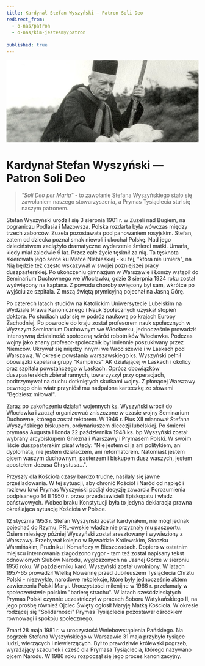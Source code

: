 ```yaml
---
title: Kardynał Stefan Wyszyński — Patron Soli Deo
redirect_from: 
  - o-nas/patron
  - o-nas/kim-jestesmy/patron

published: true
---
```



![Kardynał Stefan Wyszyński](/assets/o-nas/patron/wyszynski-instytut.jpg)
# Kardynał Stefan Wyszyński — Patron Soli Deo

> *"Soli Deo per Maria"* - to zawołanie Stefana Wyszyńskiego stało się zawołaniem naszego stowarzyszenia, a Prymas Tysiąclecia stał się naszym patronem.

 

Stefan Wyszyński urodził się 3 sierpnia 1901 r. w Zuzeli nad Bugiem, na pograniczu Podlasia i Mazowsza. Polska rozdarta była wówczas między trzech zaborców. Zuzela pozostawała pod panowaniem rosyjskim. Stefan, zatem od dziecka poznał smak niewoli i ukochał Polskę. Nad jego dzieciństwem zaciążyło dramatyczne wydarzenie śmierci matki. Umarła, kiedy miał zaledwie 9 lat. Przez całe życie tęsknił za nią. Ta tęsknota skierowała jego serce ku Matce Niebieskiej - ku tej, "która nie umiera", na Nią będzie też często wskazywał w swojej późniejszej pracy duszpasterskiej. Po ukończeniu gimnazjum w Warszawie i Łomży wstąpił do Seminarium Duchownego we Włocławku, gdzie 3 sierpnia 1924 roku został wyświęcony na kapłana. Z powodu choroby święcony był sam, wkrótce po wyjściu ze szpitala. Z mszą świętą prymicyjną pojechał na Jasną Górę.

 

Po czterech latach studiów na Katolickim Uniwersytecie Lubelskim na Wydziale Prawa Kanonicznego i Nauk Społecznych uzyskał stopień doktora. Po studiach udał się w podróż naukową po krajach Europy Zachodniej. Po powrocie do kraju został profesorem nauk społecznych w Wyższym Seminarium Duchownym we Włocławku, jednocześnie prowadził intensywną działalność społeczną wśród robotników Włocławka. Podczas wojny jako znany profesor-społecznik był imiennie poszukiwany przez Niemców. Ukrywał się między innymi we Wrociszewie i w Laskach pod Warszawą. W okresie powstania warszawskiego ks. Wyszyński pełnił obowiązki kapelana grupy "Kampinos" AK działającej w Laskach i okolicy oraz szpitala powstańczego w Laskach. Oprócz obowiązków duszpasterskich zbierał rannych, towarzyszył przy operacjach, podtrzymywał na duchu dotkniętych skutkami wojny. Z płonącej Warszawy pewnego dnia wiatr przyniósł mu nadpalona karteczkę ze słowami "Będziesz miłował".

 

Zaraz po zakończeniu działań wojennych ks. Wyszyński wrócił do Włocławka i zaczął organizować zniszczone w czasie wojny Seminarium Duchowne, którego został rektorem. W 1946 r. Pius XII mianował Stefana Wyszyńskiego biskupem, ordynariuszem diecezji lubelskiej. Po śmierci prymasa Augusta Hlonda 22 października 1948 ks. bp Wyszyński został wybrany arcybiskupem Gniezna i Warszawy i Prymasem Polski. W swoim liście duszpasterskim pisał wtedy: "Nie jestem ci ja ani politykiem, ani dyplomatą, nie jestem działaczem, ani reformatorem. Natomiast jestem ojcem waszym duchownym, pasterzem i biskupem dusz waszych, jestem apostołem Jezusa Chrystusa...".

 

Przyszły dla Kościoła czasy bardzo trudne, nasilały się jawne prześladowania. W tej sytuacji, aby chronić Kościół i Naród od napięć i rozlewu krwi Prymas Wyszyński podjął decyzję zawarcia Porozumienia podpisanego 14 II 1950 r. przez przedstawicieli Episkopatu i władz państwowych. Wobec braku Konstytucji była to jedyna deklaracja prawna określająca sytuację Kościoła w Polsce.

 

12 stycznia 1953 r. Stefan Wyszyński został kardynałem, nie mógł jednak pojechać do Rzymu, PRL-owskie władze nie przyznały mu paszportu. Osiem miesięcy później Wyszyński został aresztowany i wywieziony z Warszawy. Przebywał kolejno w Rywałdzie Królewskim, Stoczku Warmińskim, Prudniku i Komańczy w Bieszczadach. Dopiero w ostatnim miejscu internowania złagodzono rygor - tam też został napisany tekst odnowionych Ślubów Narodu, wygłoszonych na Jasnej Górze w sierpniu 1956 roku. W październiku kard. Wyszyński został uwolniony. W latach 1957-65 prowadził Wielką Nowennę przed Jubileuszem Tysiąclecia Chrztu Polski - niezwykłe, narodowe rekolekcje, które były jednocześnie aktem zawierzenia Polski Maryi. Uroczystości milenijne w 1966 r. przełamały w społeczeństwie polskim "barierę strachu". W latach sześćdziesiątych Prymas Polski czynnie uczestniczył w pracach Soboru Watykańskiego II, na jego prośbę również Ojciec Święty ogłosił Maryję Matką Kościoła. W okresie rodzącej się "Solidarności" Prymas Tysiąclecia pozostawał ośrodkiem równowagi i spokoju społecznego.

 

Zmarł 28 maja 1981 r. w uroczystość Wniebowstąpienia Pańskiego. Na pogrzeb Stefana Wyszyńskiego w Warszawie 31 maja przybyło tysiące ludzi, wierzących i niewierzących. Był to prawdziwie królewski pogrzeb, wyrażający szacunek i cześć dla Prymasa Tysiąclecia, którego nazywano ojcem Narodu. W 1986 roku rozpoczął się jego proces kanonizacyjny.